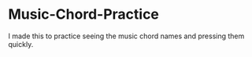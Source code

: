 # Music-Chord-Practice
I made this to practice seeing the music chord names and pressing them quickly.
